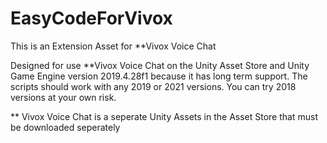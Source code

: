 # EasyCodeForVivox
This is an Extension Asset for **Vivox Voice Chat

Designed for use **Vivox Voice Chat on the Unity Asset Store and Unity Game Engine version 2019.4.28f1 because it has long term support.
The scripts should work with any 2019 or 2021 versions. You can try 2018 versions at your own risk.


** Vivox Voice Chat is a seperate Unity Assets in the Asset Store that must be downloaded seperately
